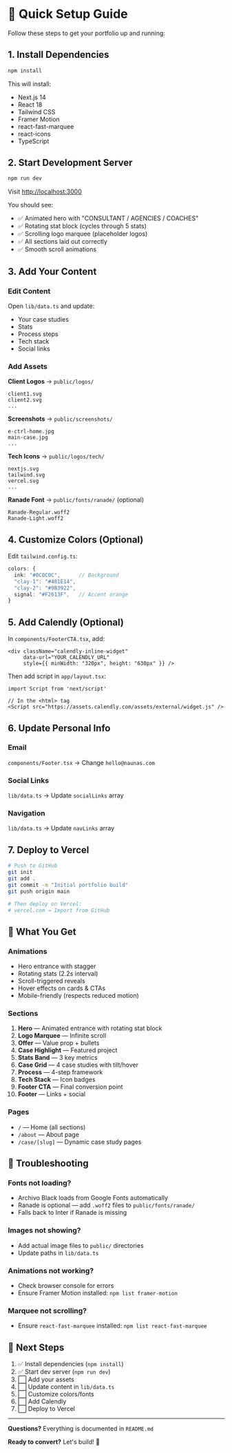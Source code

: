 # 🚀 Quick Setup Guide

Follow these steps to get your portfolio up and running:

## 1. Install Dependencies

```bash
npm install
```

This will install:
- Next.js 14
- React 18
- Tailwind CSS
- Framer Motion
- react-fast-marquee
- react-icons
- TypeScript

## 2. Start Development Server

```bash
npm run dev
```

Visit [http://localhost:3000](http://localhost:3000)

You should see:
- ✅ Animated hero with "CONSULTANT / AGENCIES / COACHES"
- ✅ Rotating stat block (cycles through 5 stats)
- ✅ Scrolling logo marquee (placeholder logos)
- ✅ All sections laid out correctly
- ✅ Smooth scroll animations

## 3. Add Your Content

### Edit Content
Open `lib/data.ts` and update:
- Your case studies
- Stats
- Process steps
- Tech stack
- Social links

### Add Assets

**Client Logos** → `public/logos/`
```
client1.svg
client2.svg
...
```

**Screenshots** → `public/screenshots/`
```
e-ctrl-home.jpg
main-case.jpg
...
```

**Tech Icons** → `public/logos/tech/`
```
nextjs.svg
tailwind.svg
vercel.svg
...
```

**Ranade Font** → `public/fonts/ranade/` (optional)
```
Ranade-Regular.woff2
Ranade-Light.woff2
```

## 4. Customize Colors (Optional)

Edit `tailwind.config.ts`:
```ts
colors: {
  ink: "#0C0C0C",      // Background
  "clay-1": "#481E14",
  "clay-2": "#9B3922",
  signal: "#F2613F",   // Accent orange
}
```

## 5. Add Calendly (Optional)

In `components/FooterCTA.tsx`, add:

```tsx
<div className="calendly-inline-widget" 
     data-url="YOUR_CALENDLY_URL" 
     style={{ minWidth: "320px", height: "630px" }} />
```

Then add script in `app/layout.tsx`:
```tsx
import Script from 'next/script'

// In the <html> tag
<Script src="https://assets.calendly.com/assets/external/widget.js" />
```

## 6. Update Personal Info

### Email
`components/Footer.tsx` → Change `hello@naunas.com`

### Social Links
`lib/data.ts` → Update `socialLinks` array

### Navigation
`lib/data.ts` → Update `navLinks` array

## 7. Deploy to Vercel

```bash
# Push to GitHub
git init
git add .
git commit -m "Initial portfolio build"
git push origin main

# Then deploy on Vercel:
# vercel.com → Import from GitHub
```

## 🎨 What You Get

### Animations
- Hero entrance with stagger
- Rotating stats (2.2s interval)
- Scroll-triggered reveals
- Hover effects on cards & CTAs
- Mobile-friendly (respects reduced motion)

### Sections
1. **Hero** — Animated entrance with rotating stat block
2. **Logo Marquee** — Infinite scroll
3. **Offer** — Value prop + bullets
4. **Case Highlight** — Featured project
5. **Stats Band** — 3 key metrics
6. **Case Grid** — 4 case studies with tilt/hover
7. **Process** — 4-step framework
8. **Tech Stack** — Icon badges
9. **Footer CTA** — Final conversion point
10. **Footer** — Links + social

### Pages
- `/` — Home (all sections)
- `/about` — About page
- `/case/[slug]` — Dynamic case study pages

## 🐛 Troubleshooting

### Fonts not loading?
- Archivo Black loads from Google Fonts automatically
- Ranade is optional — add `.woff2` files to `public/fonts/ranade/`
- Falls back to Inter if Ranade is missing

### Images not showing?
- Add actual image files to `public/` directories
- Update paths in `lib/data.ts`

### Animations not working?
- Check browser console for errors
- Ensure Framer Motion installed: `npm list framer-motion`

### Marquee not scrolling?
- Ensure `react-fast-marquee` installed: `npm list react-fast-marquee`

## 📝 Next Steps

1. ✅ Install dependencies (`npm install`)
2. ✅ Start dev server (`npm run dev`)
3. ⬜ Add your assets
4. ⬜ Update content in `lib/data.ts`
5. ⬜ Customize colors/fonts
6. ⬜ Add Calendly
7. ⬜ Deploy to Vercel

---

**Questions?** Everything is documented in `README.md`

**Ready to convert?** Let's build! 🚀

